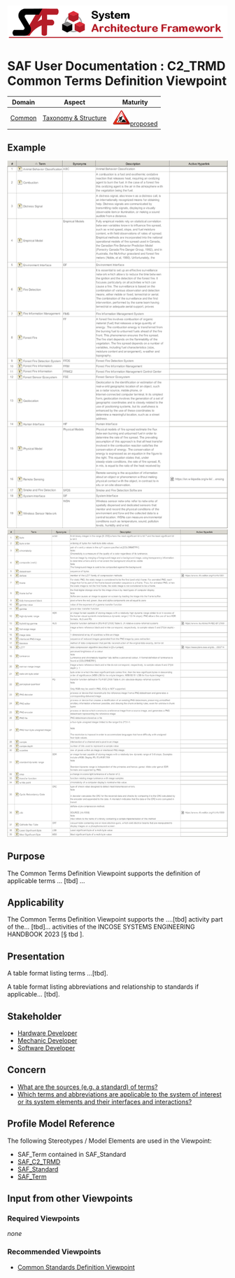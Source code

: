 ![System Architecture Framework](../diagrams/Banner_SAF.png)
# SAF User Documentation : **C2_TRMD** Common Terms Definition Viewpoint
|**Domain**|**Aspect**|**Maturity**|
| --- | --- | --- |
|[Common](../domains.md#Domain-Common)|[Taxonomy & Structure](../aspects.md#Aspect-Taxonomy-&-Structure)|![Proposed](../diagrams/Under_construction_icon-red.svg )[proposed](../using-saf/maturity.md#proposed)|
## Example
![Common-Terms-Definition-Viewpoint-primary-example.svg](../diagrams/vp-examples/Common-Terms-Definition-Viewpoint-primary-example.svg)
![Common-Terms-Definition-Viewpoint-primary-example-1.svg](../diagrams/vp-examples/Common-Terms-Definition-Viewpoint-primary-example-1.svg)
## Purpose
The Common Terms Definition Viewpoint supports the definition of applicable terms ... [tbd] ...
## Applicability
The Common Terms Definition Viewpoint supports the ....[tbd] activity part of the...  [tbd]... activities of the INCOSE SYSTEMS ENGINEERING HANDBOOK 2023 [§ tbd ].
## Presentation
A table format listing  terms ...[tbd].

A table format listing abbreviations and relationship to standards if applicable... [tbd].

## Stakeholder
* [Hardware Developer](../stakeholders.md#Hardware-Developer)
* [Mechanic Developer](../stakeholders.md#Mechanic-Developer)
* [Software Developer](../stakeholders.md#Software-Developer)
## Concern
* [What are the sources (e.g. a standard) of terms?](../concerns.md#_2021x_2_8710274_1701365358930_669398_98281)
* [Which terms and abbreviations are applicable to the system of interest or its system elements and their interfaces and interactions?](../concerns.md#_2021x_2_8710274_1701365325155_727486_98279)
## Profile Model Reference
The following Stereotypes / Model Elements are used in the Viewpoint:
* SAF_Term contained in SAF_Standard
* [SAF_C2_TRMD](../stereotypes.md#SAF_C2_TRMD)
* [SAF_Standard](../stereotypes.md#SAF_Standard)
* [SAF_Term](../stereotypes.md#SAF_Term)
## Input from other Viewpoints
### Required Viewpoints
*none*
### Recommended Viewpoints
* [Common Standards Definition Viewpoint](Common-Standards-Definition-Viewpoint.md)
